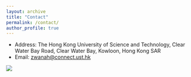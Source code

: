 ```yaml
---
layout: archive
title: "Contact"
permalink: /contact/
author_profile: true
---
```

* Address: The Hong Kong University of Science and Technology, Clear Water Bay Road, Clear Water Bay, Kowloon, Hong Kong SAR
* Email: zwanah@connect.ust.hk

<a href='https://clustrmaps.com/site/1buji'  title='Visit tracker'><img src='//clustrmaps.com/map_v2.png?cl=ffffff&w=500&t=n&d=8FvmiF-Ze-Y-aFCJrTdqv0-ObHOkMPnPj1hOWXH7ayU&co=747f93&ct=ffffff'/></a>